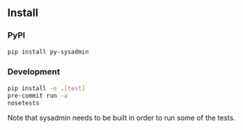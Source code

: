 ## Install

### PyPI

```sh
pip install py-sysadmin
```

### Development

```sh
pip install -e .[test]
pre-commit run -a
nosetests
```

Note that sysadmin needs to be built in order to run some of the tests.
